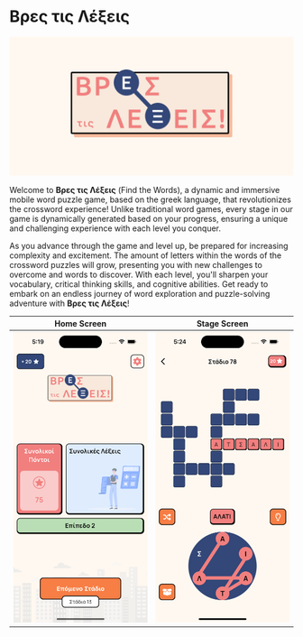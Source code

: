 # Βρες τις Λέξεις

![App Logo](https://github.com/Thanasis-Traitsis/find_the_words/blob/main/photos/wallpaper.png?raw=true)

Welcome to **Βρες τις Λέξεις** (Find the Words), a dynamic and immersive mobile word puzzle game, based on the greek language, that revolutionizes the crossword experience! Unlike traditional word games, every stage in our game is dynamically generated based on your progress, ensuring a unique and challenging experience with each level you conquer.

As you advance through the game and level up, be prepared for increasing complexity and excitement. The amount of letters within the words of the crossword puzzles will grow, presenting you with new challenges to overcome and words to discover. With each level, you'll sharpen your vocabulary, critical thinking skills, and cognitive abilities. Get ready to embark on an endless journey of word exploration and puzzle-solving adventure with **Βρες τις Λέξεις**!

| Home Screen    | Stage Screen |
| -------- | ------- |
| ![Home](https://github.com/Thanasis-Traitsis/find_the_words/blob/main/photos/homepage.png?raw=true)  | ![Stage](https://github.com/Thanasis-Traitsis/find_the_words/blob/main/photos/stagescreen.png?raw=true)    |